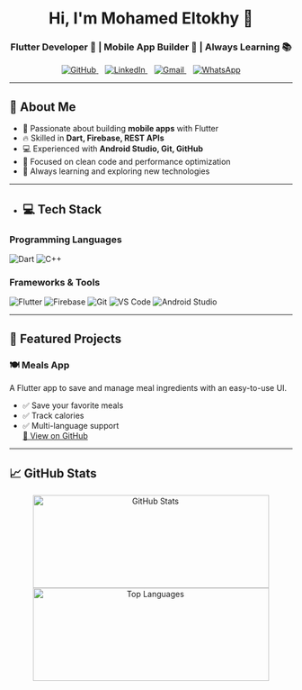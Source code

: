<h1 align="center">Hi, I'm Mohamed Eltokhy 👋</h1>
<h3 align="center">Flutter Developer 🧠 | Mobile App Builder 📱 | Always Learning 📚</h3><p align="center">
  <a href="https://github.com/M7medEltokhy">
    <img src="https://img.icons8.com/ios-glyphs/30/000000/github.png" alt="GitHub"/>
  </a>
  &nbsp;&nbsp;
  <a href="https://www.linkedin.com/in/mohamed-eltokhy-">
    <img src="https://img.icons8.com/ios-filled/30/000000/linkedin.png" alt="LinkedIn"/>
  </a>
  &nbsp;&nbsp;
  <a href="mailto:eltokeymohamed444@gmail.com">
    <img src="https://img.icons8.com/ios-glyphs/30/000000/gmail.png" alt="Gmail"/>
  </a>
  &nbsp;&nbsp;
  <a href="https://wa.me/201060052583">
    <img src="https://img.icons8.com/ios-glyphs/30/000000/whatsapp.png" alt="WhatsApp"/>
  </a>
</p>

---

## 🚀 About Me
- 📱 Passionate about building **mobile apps** with Flutter  
- 🔥 Skilled in **Dart, Firebase, REST APIs**  
- 💻 Experienced with **Android Studio, Git, GitHub**  
- 🎯 Focused on clean code and performance optimization  
- 🌱 Always learning and exploring new technologies  

---


- ## 💻 Tech Stack

### Programming Languages
![Dart](https://img.shields.io/badge/Dart-0175C2?style=for-the-badge&logo=dart&logoColor=white)
![C++](https://img.shields.io/badge/C++-00599C?style=for-the-badge&logo=c%2B%2B&logoColor=white)

### Frameworks & Tools
![Flutter](https://img.shields.io/badge/Flutter-02569B?style=for-the-badge&logo=flutter&logoColor=white)
![Firebase](https://img.shields.io/badge/Firebase-FFCA28?style=for-the-badge&logo=firebase&logoColor=black)
![Git](https://img.shields.io/badge/Git-F05032?style=for-the-badge&logo=git&logoColor=white)
![VS Code](https://img.shields.io/badge/VS_Code-007ACC?style=for-the-badge&logo=visual-studio-code&logoColor=white)
![Android Studio](https://img.shields.io/badge/Android%20Studio-3DDC84?style=flat&logo=android%20studio&logoColor=white)


---

## 📂 Featured Projects
### 🍽 Meals App
A Flutter app to save and manage meal ingredients with an easy-to-use UI.  
- ✅ Save your favorite meals  
- ✅ Track calories  
- ✅ Multi-language support  
[🔗 View on GitHub](#)

---

## 📈 GitHub Stats
<p align="center">
  <img src="https://github-readme-stats.vercel.app/api?username=M7medEltokhy&show_icons=true&theme=tokyonight" width="420" height="165" alt="GitHub Stats" />
  <img src="https://github-readme-stats.vercel.app/api/top-langs/?username=M7medEltokhy&layout=compact&theme=tokyonight" width="420" height="165" alt="Top Languages" />
</p>






